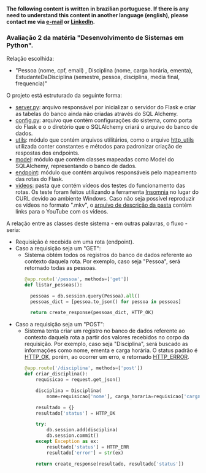 #### The following content is written in brazilian portuguese. If there is any need to understand this content in another language (english), please contact me via [e-mail](mailto:nicolascunha17@gmai.com) or [LinkedIn](https://www.linkedin.com/in/nicolasfcunha/).

### Avaliação 2 da matéria "Desenvolvimento de Sistemas em Python".

Relação escolhida:
- "Pessoa (nome, cpf, email) , Disciplina (nome, carga horária, ementa), EstudanteDaDisciplina (semestre, pessoa, disciplina, media final, frequencia)"

O projeto está estruturado da seguinte forma:

- [server.py](server.py): arquivo responsável por inicializar o servidor do Flask e criar as tabelas do banco ainda não criadas através do SQL Alchemy.
- [config.py](config.py): arquivo que contém configurações do sistema, como porta do Flask e o o diretório que o SQLAlchemy criará o arquivo do banco de dados.
- [utils](utils): módulo que contém arquivos utilitários, como o arquivo [http_utils](utils/http_utils.py) utilizada conter constantes e métodos para padronizar criação de respostas dos endpoints.
- [model](model): módulo que contém classes mapeadas como Model do SQLAlchemy, representando o banco de dados.
- [endpoint](endpoint): módulo que contém arquivos responsáveis pelo mapeamento das rotas do Flask.
- [videos](videos): pasta que contém vídeos dos testes do funcionamento das rotas. Os teste foram feitos utilizando a ferramenta [Insomnia](https://insomnia.rest/) no lugar do CURL devido ao ambiente Windows. Caso não seja possível reproduzir os vídeos no formato ".mkv", o [arquivo de descrição da pasta](videos/README.md) contém links para o YouTube com os vídeos.

A relação entre as classes deste sistema - em outras palavras, o fluxo - seria:

- Requisição é recebida em uma rota (endpoint).
- Caso a requisição seja um "GET":
  - Sistema obtém todos os registros do banco de dados referente ao contexto daquela rota. Por exemplo, caso seja "Pessoa", será retornado todas as pessoas.
    ```python
    @app.route('/pessoa', methods=['get'])
    def listar_pessoas():

      pessoas = db.session.query(Pessoa).all()
      pessoas_dict = [pessoa.to_json() for pessoa in pessoas]

      return create_response(pessoas_dict, HTTP_OK)
    ```
- Caso a requisição seja um "POST":
  - Sistema tenta criar um registro no banco de dados referente ao contexto daquela rota a partir dos valores recebidos no corpo da requisição. Por exemplo, caso seja "Disciplina", será buscado as informações como nome, ementa e carga horária. O status padrão é [HTTP_OK](https://developer.mozilla.org/pt-BR/docs/Web/HTTP/Status/200), porém, ao ocorrer um erro, e retornado [HTTP_ERROR](https://developer.mozilla.org/pt-BR/docs/Web/HTTP/Status/500).
    ```python
    @app.route('/disciplina', methods=['post'])
    def criar_disciplina():
        requisicao = request.get_json()

        disciplina = Disciplina(
            nome=requisicao['nome'], carga_horaria=requisicao['carga_horaria'], ementa=requisicao['ementa'])

        resultado = {}
        resultado['status'] = HTTP_OK

        try:
            db.session.add(disciplina)
            db.session.commit()
        except Exception as ex:
            resultado['status'] = HTTP_ERR
            resultado['error'] = str(ex)

        return create_response(resultado, resultado['status'])
    ```
